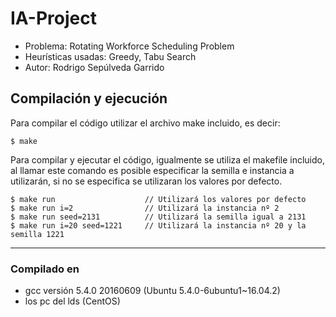 # IA-Project

- Problema: Rotating Workforce Scheduling Problem
- Heurísticas usadas: Greedy, Tabu Search
- Autor: Rodrigo Sepúlveda Garrido

## Compilación y ejecución

Para compilar el código utilizar el archivo make incluido, es decir:

```
$ make
```

Para compilar y ejecutar el código, igualmente se utiliza el makefile incluido, al llamar este comando es posible especificar la semilla e instancia a utilizarán, si no se especifica se utilizaran los valores por defecto.

```
$ make run                    // Utilizará los valores por defecto 
$ make run i=2                // Utilizará la instancia nº 2
$ make run seed=2131          // Utilizará la semilla igual a 2131
$ make run i=20 seed=1221     // Utilizará la instancia nº 20 y la semilla 1221
```

----------------------------------------------------------------------------------------------------------------------------

### Compilado en 

- gcc versión 5.4.0 20160609 (Ubuntu 5.4.0-6ubuntu1~16.04.2) 
- los pc del lds (CentOS)
